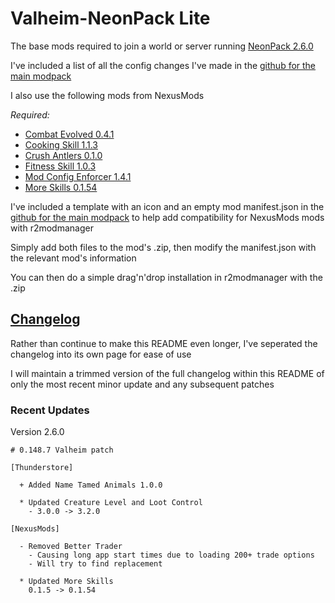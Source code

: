 # Valheim-NeonPack Lite

The base mods required to join a world or server running [NeonPack 2.6.0][neonpack]

I've included a list of all the config changes I've made in the [github for the main modpack][github-extras]

I also use the following mods from NexusMods

_Required:_

- [Combat Evolved 0.4.1][combat-evolved]
- [Cooking Skill 1.1.3][cooking-skill]
- [Crush Antlers 0.1.0][crush-antlers]
- [Fitness Skill 1.0.3][fitness-skill]
- [Mod Config Enforcer 1.4.1][mod-config-enforcer]
- [More Skills 0.1.54][more-skills]

I've included a template with an icon and an empty mod manifest.json in the [github for the main modpack][github-extras] to help add compatibility for NexusMods mods with r2modmanager

Simply add both files to the mod's .zip, then modify the manifest.json with the relevant mod's information

You can then do a simple drag'n'drop installation in r2modmanager with the .zip

## [Changelog][changelog]

Rather than continue to make this README even longer, I've seperated the changelog into its own page for ease of use

I will maintain a trimmed version of the full changelog within this README of only the most recent minor update and any subsequent patches

### Recent Updates

Version 2.6.0

```text
# 0.148.7 Valheim patch

[Thunderstore]

  + Added Name Tamed Animals 1.0.0

  * Updated Creature Level and Loot Control
    - 3.0.0 -> 3.2.0

[NexusMods]

  - Removed Better Trader
    - Causing long app start times due to loading 200+ trade options
    - Will try to find replacement

  * Updated More Skills
    0.1.5 -> 0.1.54
```

[changelog]: https://github.com/NeonCarbide/Valheim-NeonPack-Lite/blob/master/CHANGELOG.md
[github-extras]: https://github.com/NeonCarbide/Valheim-NeonPack/tree/main/extras
[neonpack]: https://valheim.thunderstore.io/package/NeonCarbide/NeonPack/

<!-- Mod Links -->

[better-trader]: https://www.nexusmods.com/valheim/mods/433
[combat-evolved]: https://www.nexusmods.com/valheim/mods/301
[cooking-skill]: https://www.nexusmods.com/valheim/mods/483
[crush-antlers]: https://www.nexusmods.com/valheim/mods/590
[fish-food]: https://www.nexusmods.com/valheim/mods/531
[fitness-skill]: https://www.nexusmods.com/valheim/mods/388
[gathering-skill]: https://www.nexusmods.com/valheim/mods/342
[mod-config-enforcer]: https://www.nexusmods.com/valheim/mods/460
[more-skills]: https://www.nexusmods.com/valheim/mods/539
